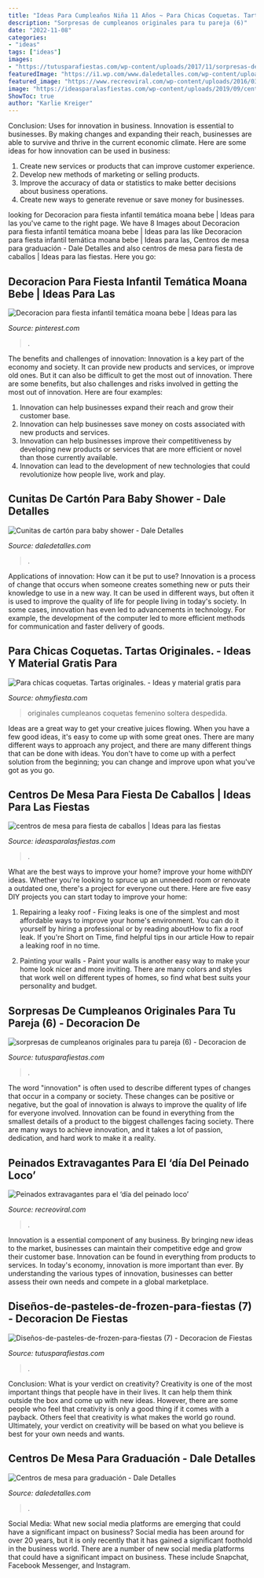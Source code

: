 ```yaml
---
title: "Ideas Para Cumpleaños Niña 11 Años ~ Para Chicas Coquetas. Tartas Originales."
description: "Sorpresas de cumpleanos originales para tu pareja (6)"
date: "2022-11-08"
categories:
- "ideas"
tags: ["ideas"]
images:
- "https://tutusparafiestas.com/wp-content/uploads/2017/11/sorpresas-de-cumpleanos-originales-para-tu-pareja-6-277x300.jpg"
featuredImage: "https://i1.wp.com/www.daledetalles.com/wp-content/uploads/2017/03/cunitas-de-carton-para-baby-shower3.jpg?resize=564%2C752"
featured_image: "https://www.recreoviral.com/wp-content/uploads/2016/03/Los-peinados-más-extravagantes-del-día-del-peinado-loco-14.jpg"
image: "https://ideasparalasfiestas.com/wp-content/uploads/2019/09/centros-de-mesa-para-fiesta-de-caballos.jpg"
ShowToc: true
author: "Karlie Kreiger"
---
```



Conclusion: Uses for innovation in business.
Innovation is essential to businesses. By making changes and expanding their reach, businesses are able to survive and thrive in the current economic climate. Here are some ideas for how innovation can be used in business:
1. Create new services or products that can improve customer experience.
2. Develop new methods of marketing or selling products.
3. Improve the accuracy of data or statistics to make better decisions about business operations.
4. Create new ways to generate revenue or save money for businesses.

	

		
looking for Decoracion para fiesta infantil temática moana bebe | Ideas para las you've came to the right page. We have 8 Images about Decoracion para fiesta infantil temática moana bebe | Ideas para las like Decoracion para fiesta infantil temática moana bebe | Ideas para las, Centros de mesa para graduación - Dale Detalles and also centros de mesa para fiesta de caballos | Ideas para las fiestas. Here you go:
		
    
## Decoracion Para Fiesta Infantil Temática Moana Bebe | Ideas Para Las

<img loading=lazy src="https://i.pinimg.com/736x/22/42/9e/22429e3e7b06e274a5fdb37f1e3832d6.jpg" onerror="this.onerror=null;this.src='https://tse3.mm.bing.net/th?id=OIP.64aKS74yaTU0dceS0ayxggHaJ4&amp;pid=15.1';" alt="Decoracion para fiesta infantil temática moana bebe | Ideas para las">

_Source: pinterest.com_

>. 

	

The benefits and challenges of innovation:
Innovation is a key part of the economy and society. It can provide new products and services, or improve old ones. But it can also be difficult to get the most out of innovation. There are some benefits, but also challenges and risks involved in getting the most out of innovation. Here are four examples:
1. Innovation can help businesses expand their reach and grow their customer base.
2. Innovation can help businesses save money on costs associated with new products and services.
3. Innovation can help businesses improve their competitiveness by developing new products or services that are more efficient or novel than those currently available.
4. Innovation can lead to the development of new technologies that could revolutionize how people live, work and play.

    
## Cunitas De Cartón Para Baby Shower - Dale Detalles

<img loading=lazy src="https://i1.wp.com/www.daledetalles.com/wp-content/uploads/2017/03/cunitas-de-carton-para-baby-shower3.jpg?resize=564%2C752" onerror="this.onerror=null;this.src='https://tse3.mm.bing.net/th?id=OIP.EcA4sjjGrZNaYdl6t8tUnwHaJ4&amp;pid=15.1';" alt="Cunitas de cartón para baby shower - Dale Detalles">

_Source: daledetalles.com_

>. 

	

Applications of innovation: How can it be put to use?
Innovation is a process of change that occurs when someone creates something new or puts their knowledge to use in a new way. It can be used in different ways, but often it is used to improve the quality of life for people living in today's society. In some cases, innovation has even led to advancements in technology. For example, the development of the computer led to more efficient methods for communication and faster delivery of goods.

    
## Para Chicas Coquetas. Tartas Originales. - Ideas Y Material Gratis Para

<img loading=lazy src="http://farm7.staticflickr.com/6232/6378729067_f72f29027d.jpg" onerror="this.onerror=null;this.src='https://tse3.mm.bing.net/th?id=OIP.cg-lWYPcioWP25LGyKzacAAAAA&amp;pid=15.1';" alt="Para chicas coquetas. Tartas originales. - Ideas y material gratis para">

_Source: ohmyfiesta.com_

>originales cumpleanos coquetas femenino soltera despedida. 

	

Ideas are a great way to get your creative juices flowing. When you have a few good ideas, it's easy to come up with some great ones. There are many different ways to approach any project, and there are many different things that can be done with ideas. You don't have to come up with a perfect solution from the beginning; you can change and improve upon what you've got as you go.

    
## Centros De Mesa Para Fiesta De Caballos | Ideas Para Las Fiestas

<img loading=lazy src="https://ideasparalasfiestas.com/wp-content/uploads/2019/09/centros-de-mesa-para-fiesta-de-caballos.jpg" onerror="this.onerror=null;this.src='https://tse3.mm.bing.net/th?id=OIP.4cdNQ4lpj6vH_V8FIsB1AAHaNK&amp;pid=15.1';" alt="centros de mesa para fiesta de caballos | Ideas para las fiestas">

_Source: ideasparalasfiestas.com_

>. 

	

What are the best ways to improve your home?
improve your home withDIY ideas. Whether you're looking to spruce up an unneeded room or renovate a outdated one, there's a project for everyone out there. Here are five easy DIY projects you can start today to improve your home: 
1. Repairing a leaky roof - Fixing leaks is one of the simplest and most affordable ways to improve your home's environment. You can do it yourself by hiring a professional or by reading aboutHow to fix a roof leak. If you're Short on Time, find helpful tips in our article How to repair a leaking roof in no time. 

2. Painting your walls - Paint your walls is another easy way to make your home look nicer and more inviting. There are many colors and styles that work well on different types of homes, so find what best suits your personality and budget.

    
## Sorpresas De Cumpleanos Originales Para Tu Pareja (6) - Decoracion De

<img loading=lazy src="https://tutusparafiestas.com/wp-content/uploads/2017/11/sorpresas-de-cumpleanos-originales-para-tu-pareja-6-277x300.jpg" onerror="this.onerror=null;this.src='https://tse2.mm.bing.net/th?id=OIP.GBM8IIJ-fEVjMf5-8zBtSwAAAA&amp;pid=15.1';" alt="sorpresas de cumpleanos originales para tu pareja (6) - Decoracion de">

_Source: tutusparafiestas.com_

>. 

	

The word "innovation" is often used to describe different types of changes that occur in a company or society. These changes can be positive or negative, but the goal of innovation is always to improve the quality of life for everyone involved. Innovation can be found in everything from the smallest details of a product to the biggest challenges facing society. There are many ways to achieve innovation, and it takes a lot of passion, dedication, and hard work to make it a reality.

    
## Peinados Extravagantes Para El ‘día Del Peinado Loco’

<img loading=lazy src="https://www.recreoviral.com/wp-content/uploads/2016/03/Los-peinados-más-extravagantes-del-día-del-peinado-loco-14.jpg" onerror="this.onerror=null;this.src='https://tse3.mm.bing.net/th?id=OIP.yPGKhQ5ECTgxH3T-crqhDgHaJ3&amp;pid=15.1';" alt="Peinados extravagantes para el ‘día del peinado loco’">

_Source: recreoviral.com_

>. 

	

Innovation is a essential component of any business. By bringing new ideas to the market, businesses can maintain their competitive edge and grow their customer base. Innovation can be found in everything from products to services. In today's economy, innovation is more important than ever. By understanding the various types of innovation, businesses can better assess their own needs and compete in a global marketplace.

    
## Diseños-de-pasteles-de-frozen-para-fiestas (7) - Decoracion De Fiestas

<img loading=lazy src="https://tutusparafiestas.com/wp-content/uploads/2017/03/Diseños-de-pasteles-de-frozen-para-fiestas-7-577x1024.jpg" onerror="this.onerror=null;this.src='https://tse4.mm.bing.net/th?id=OIP.-6oNy-JyhOHZs9UbLrzqsgHaNJ&amp;pid=15.1';" alt="Diseños-de-pasteles-de-frozen-para-fiestas (7) - Decoracion de Fiestas">

_Source: tutusparafiestas.com_

>. 

	

Conclusion: What is your verdict on creativity?
Creativity is one of the most important things that people have in their lives. It can help them think outside the box and come up with new ideas. However, there are some people who feel that creativity is only a good thing if it comes with a payback. Others feel that creativity is what makes the world go round. Ultimately, your verdict on creativity will be based on what you believe is best for your own needs and wants.

    
## Centros De Mesa Para Graduación - Dale Detalles

<img loading=lazy src="https://i1.wp.com/www.daledetalles.com/wp-content/uploads/2017/06/graduacion-centros-de-mesa17.jpg" onerror="this.onerror=null;this.src='https://tse2.mm.bing.net/th?id=OIP.Ahx0FRs0K_ClyeyZ7NHCEAAAAA&amp;pid=15.1';" alt="Centros de mesa para graduación - Dale Detalles">

_Source: daledetalles.com_

>. 

	

Social Media: What new social media platforms are emerging that could have a significant impact on business?
Social media has been around for over 20 years, but it is only recently that it has gained a significant foothold in the business world. There are a number of new social media platforms that could have a significant impact on business. These include Snapchat, Facebook Messenger, and Instagram.

